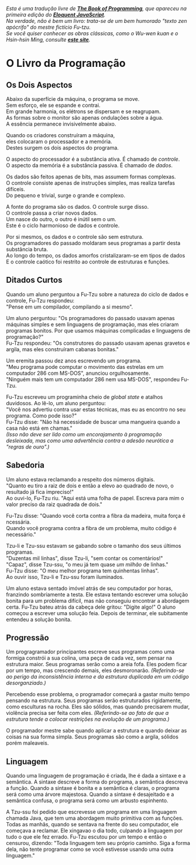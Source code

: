 <i>Esta é uma tradução livre de <b><a href="http://eloquentjavascript.net/1st_edition/chapter6.html">The Book of Programming</a></b>, que apareceu na primeira edição do <b><a href="http://eloquentjavascript.net">Eloquent JavaScript</a></b>.<br/>
Na verdade, não é bem um livro: trata-se de um bem humorado "texto zen apócrifo" do mestre fictício Fu-tzu.<br/>
Se você quiser conhecer as obras clássicas, como o <i>Wu-wen kuan</i> e o <i>Hsin-hsin Ming</i>, consulte <b><a href="http://www.sacred-texts.com/bud/zen/">este site</a></b>.</i>

# O Livro da Programação

## Os Dois Aspectos

Abaixo da superfície da máquina, o programa se move.<br/>
Sem esforço, ele se espande e contrai.<br/>
Em grande harmonia, os elétrons se dispersam e se reagrupam.<br/>
As formas sobre o monitor são apenas ondulações sobre a água.<br/>
A essência permanece invisivelmente abaixo.

Quando os criadores construíram a máquina,<br/>
eles colocaram o processador e a memória.<br/>
Destes surgem os dois aspectos do programa.

O aspecto do processador é a substância ativa. É chamado de <i>controle</i>.<br/>
O aspecto da memória é a substância passiva.
É chamado de <i>dados</i>.

Os dados são feitos apenas de bits, mas assumem formas complexas.<br/>
O controle consiste apenas de instruções simples, mas realiza tarefas difíceis.<br/>
Do pequeno e trivial, surge o grande e complexo.

A fonte do programa são os dados. O controle surge disso.<br/>
O controle passa a criar novos dados.<br/>
Um nasce do outro, o outro é inútil sem o um.<br/>
Este é o ciclo harmonioso de dados e controle.

Por si mesmos, os dados e o controle são sem estrutura.<br/>
Os programadores do passado moldaram seus programas a partir desta substância bruta.<br/>
Ao longo do tempo, os dados amorfos cristalizaram-se em tipos de dados<br/>
E o controle caótico foi restrito ao controle de estruturas e funções.

## Ditados Curtos

Quando um aluno perguntou a Fu-Tzu sobre a natureza do ciclo de dados e controle, Fu-Tzu respondeu:<br/>
"Pense em um compilador, compilando a si mesmo".

Um aluno perguntou: "Os programadores do passado usavam apenas máquinas simples e sem linguagens de programação, mas eles criaram  programas bonitos. Por que usamos máquinas complicadas e linguagens de programação?"<br/>
Fu-Tzu respondeu: "Os construtores do passado usavam apenas gravetos e argila, mas eles construíram cabanas bonitas."

Um eremita passou dez anos escrevendo um programa.<br/>
"Meu programa pode computar o movimento das estrelas em um computador 286 com MS-DOS", anunciou orgulhosamente.<br/>
"Ninguém mais tem um computador 286 nem usa MS-DOS", respondeu Fu-Tzu.

Fu-Tzu escreveu um programinha cheio de <i>global state</i> e atalhos duvidosos. Ao lê-lo, um aluno perguntou:<br/>
"Você nos advertiu contra usar estas técnicas, mas eu as encontro no seu programa. Como pode isso?"<br/>
Fu-Tzu disse: "Não há necessidade de buscar uma mangueira quando a casa não está em chamas."<br/>
<i>(Isso não deve ser lido como um encorajamento à programação desleixada, mas como uma advertência contra a adesão neurótica a "regras de ouro".)</i>

## Sabedoria

Um aluno estava reclamando a respeito dos números digitais.</br>
"Quanto eu tiro a raiz de dois e então a elevo ao quadrado de novo, o resultado já fica impreciso!"<br/>
Ao ouvi-lo, Fu-Tzu riu. "Aqui está uma folha de papel. Escreva para mim o valor preciso da raiz quadrada de dois."

Fu-Tzu disse: "Quando você corta contra a fibra da madeira, muita força é ncessária.<br/>
Quando você programa contra a fibra de um problema, muito código é necessário."

Tzu-li e Tzu-ssu estavam se gabando sobre o tamanho dos seus últimos programas.<br/>
"Duzentas mil linhas", disse Tzu-li, "sem contar os comentários!"<br/>
"Capaz", disse Tzu-ssu, "o meu já tem quase <i>um milhão</i> de linhas."<br/>
Fu-Tzu disse: "O meu melhor programa tem quinhentas linhas".<br/>
Ao ouvir isso, Tzu-li e Tzu-ssu foram iluminados.

Um aluno estava sentado imóvel atrás de seu computador por horas, franzindo sombriamente a testa.
Ele estava tentando escrever uma solução bonita para um problema difícil, mas não conseguiu encontrar a abordagem certa.
Fu-Tzu bateu atrás da cabeça dele gritou: "Digite algo!"
O aluno começou a escrever uma solução feia.
Depois de terminar, ele subitamente entendeu a solução bonita.

## Progressão

Um progragramador principantes escreve seus programas como uma formiga constrói a sua colina, uma peça de cada vez, sem pensar na estrutura maior.
Seus programas serão como a areia fofa.
Eles podem ficar por um tempo, mas crescendo demais, eles desmoronarão.
<i>(Referindo-se ao perigo da inconsistência interna e da estrutura duplicada em um código desorganziado.)</i>

Percebendo esse problema, o programador começará a gastar muito tempo pensando na estrutura.
Seus programas serão estruturados rigidamente, como esculturas na rocha.
Eles são sólidos, mas quando precisarem mudar, violência precisa ser feita com eles.
<i>(Referindo-se ao fato de que a estrutura tende a colocar restrições na evolução de um programa.)</i>

O programador mestre sabe quando aplicar a estrutura e quando deixar as coisas na sua forma simpla.
Seus programas são como a argila, sólidos porém maleaveis.

## Linguagem

Quando uma linguagem de programação é criada, lhe é dada a sintaxe e a semântica.
A sintaxe descreve a forma do programa, a semântica descreva a função.
Quando a sintaxe é bonita e a semântica é claras, o programa será como uma árvore majestosa.
Quando a sintaxe é desajeitado e a semântica confusa, o programa será como um arbusto espinhento.

A Tzu-ssu foi pedido que escrevesse um programa em uma linguagem chamada Java, que tem uma abordagem muito primitiva com as funções.
Todas as manhãs, quando se sentava na frente do seu computador, ele começava a reclamar.
Ele xingavao o dia todo, culpando a linguagem por tudo o que ele fez errado.
Fu-Tzu escutou por um tempo e então o censurou, dizendo:
"Toda linguagem tem seu próprio caminho. Siga a forma dela, não tente programar como se você estivesse usando uma outra linguagem."
